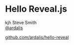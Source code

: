 # Hello Reveal.js
kjh
Steve Smith<br/>
[@ardalis](https://twitter.com/ardalis)

[github.com/ardalis/hello-reveal](https://github.com/ardalis/hello-reveal) <!-- .element: class="slides-link" -->
